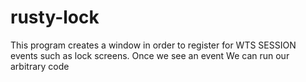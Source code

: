 # rusty-lock

This program creates a window in order to register for
WTS SESSION events such as lock screens. Once we see an event
We can run our arbitrary code
